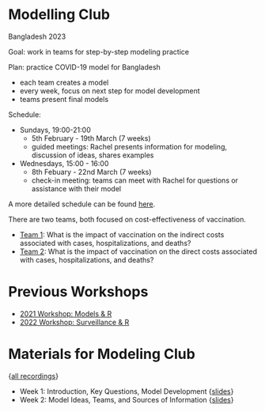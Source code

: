 # Modelling Club

Bangladesh 2023

Goal: work in teams for step-by-step modeling practice

Plan: practice COVID-19 model for Bangladesh

* each team creates a model
* every week, focus on next step for model development
* teams present final models

Schedule:

* Sundays, 19:00-21:00
  * 5th February - 19th March (7 weeks)
  * guided meetings: Rachel presents information for modeling, discussion of ideas, shares examples
* Wednesdays, 15:00 - 16:00
  * 8th Febuary - 22nd March (7 weeks)
  * check-in meeting: teams can meet with Rachel for questions or assistance with their model
  
A more detailed schedule can be found [here](files/schedule.pdf).

There are two teams, both focused on cost-effectiveness of vaccination.
 * [Team 1](Team1/): What is the impact of vaccination on the indirect costs associated with cases, hospitalizations, and deaths?
 * [Team 2](Team2/): What is the impact of vaccination on the direct costs associated with cases, hospitalizations, and deaths?

# Previous Workshops

* [2021 Workshop: Models & R](https://github.com/rsippy/workshop21)
* [2022 Workshop: Surveillance & R](https://github.com/rsippy/workshop)

# Materials for Modeling Club

{[all recordings](https://drive.google.com/drive/folders/1_ebnD9hbFm07hVYY0pFSMBmHx5p2_eXk?usp=sharing)}

* Week 1: Introduction, Key Questions, Model Development {[slides](Slides/ModellingClubW1s.pdf)} 
* Week 2: Model Ideas, Teams, and Sources of Information  {[slides](Slides/ModellingClubW2s.pdf)}

